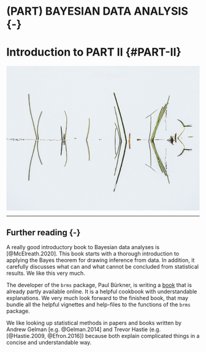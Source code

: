 # (PART) BAYESIAN DATA ANALYSIS {-}

# Introduction to PART II {#PART-II}

<a href="" target="_blank"><img src="images/part_II.jpg" style="display: block; margin: auto;" /></a>

------

## Further reading {-} 
A really good introductory book to Bayesian data analyses is [@McElreath.2020]. This book starts with a thorough introduction to applying the Bayes theorem for drawing inference from data. In addition, it carefully discusses what can and what cannot be concluded from statistical results. We like this very much.

The developer of the `brms` package, Paul Bürkner, is writing a [book](http://paulbuerkner.com/software/brms-book/) that is already partly available online. It is a helpful cookbook with understandable explanations. We very much look forward to the finished book, that may bundle all the helpful vignettes and help-files to the functions of the `brms` package. 

We like looking up statistical methods in papers and books written by Andrew Gelman [e.g. @Gelman.2014] and Trevor Hastie (e.g. [@Hastie.2009, @Efron.2016]) because both explain complicated things in a concise and understandable way.  
